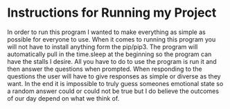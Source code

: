 # Instructions for Running my Project

In order to run this program I wanted to make everything as simple as possible for everyone to use. When it comes to running this program you will not have to install anything form the pip/pip3. The program will automatically pull in the time.sleep at the beginning so the program can have the stalls I desire. All you have to do to use the program is run it and then answer the questions when prompted. When responding to the questions the user will have to give responses as simple or diverse as they want. In the end it is impossible to truly guess someones emotional state so a random answer could or could not be true but I do believe the outcomes of our day depend on what we think of. 
